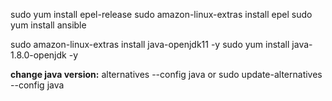 sudo yum install epel-release
sudo amazon-linux-extras install epel
sudo yum install ansible

sudo amazon-linux-extras install java-openjdk11 -y
sudo yum install java-1.8.0-openjdk -y

**change java version:**
alternatives --config java
or 
sudo update-alternatives --config java